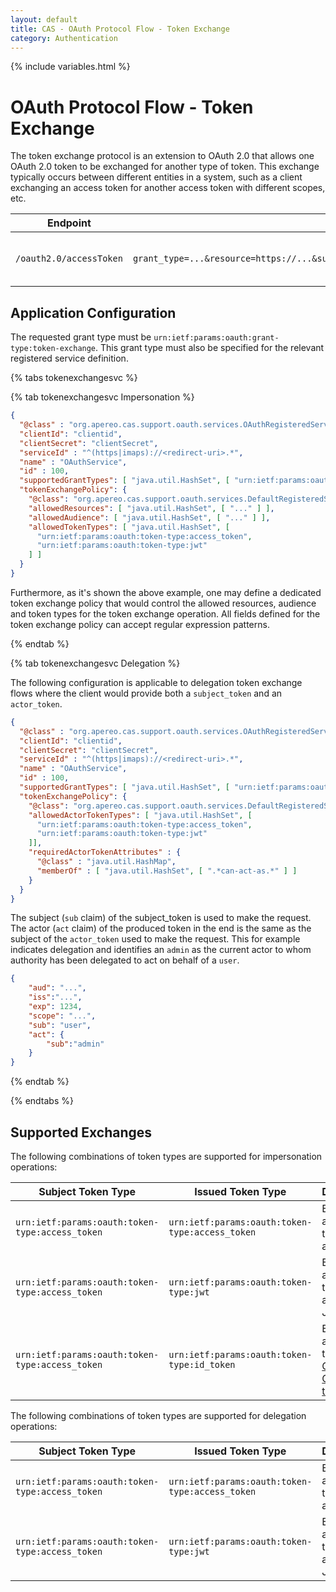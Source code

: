 ```yaml
---
layout: default
title: CAS - OAuth Protocol Flow - Token Exchange
category: Authentication
---
```


{% include variables.html %}

# OAuth Protocol Flow - Token Exchange

The token exchange protocol is an extension to OAuth 2.0 that allows one OAuth 2.0 token to be
exchanged for another type of token. This exchange typically occurs between different entities in a
system, such as a client exchanging an access token for another access token with different scopes, etc.

| Endpoint                | Parameters                                                                                              | Response                          |
|-------------------------|---------------------------------------------------------------------------------------------------------|-----------------------------------|
| `/oauth2.0/accessToken` | `grant_type=...&resource=https://...&subject_token=...&subject_token_type=...&requested_token_type=...` | New exchanged token and its type. |

## Application Configuration

The requested grant type must be `urn:ietf:params:oauth:grant-type:token-exchange`. This grant type must also be
specified for
the relevant registered service definition.

{% tabs tokenexchangesvc %}

{% tab tokenexchangesvc Impersonation %}

```json
{
  "@class" : "org.apereo.cas.support.oauth.services.OAuthRegisteredService",
  "clientId": "clientid",
  "clientSecret": "clientSecret",
  "serviceId" : "^(https|imaps)://<redirect-uri>.*",
  "name" : "OAuthService",
  "id" : 100,
  "supportedGrantTypes": [ "java.util.HashSet", [ "urn:ietf:params:oauth:grant-type:token-exchange" ] ],
  "tokenExchangePolicy": {
    "@class": "org.apereo.cas.support.oauth.services.DefaultRegisteredServiceOAuthTokenExchangePolicy",
    "allowedResources": [ "java.util.HashSet", [ "..." ] ],
    "allowedAudience": [ "java.util.HashSet", [ "..." ] ],
    "allowedTokenTypes": [ "java.util.HashSet", [
      "urn:ietf:params:oauth:token-type:access_token",
      "urn:ietf:params:oauth:token-type:jwt"
    ] ]
  }
}
```

Furthermore, as it's shown the above example, one may define a dedicated token exchange policy that would control
the allowed resources, audience and token types for the token exchange operation. All fields defined for the
token exchange policy can accept regular expression patterns.

{% endtab %}

{% tab tokenexchangesvc Delegation %}

The following configuration is applicable to delegation token exchange flows where the client would provide
both a `subject_token` and an `actor_token`.

```json
{
  "@class" : "org.apereo.cas.support.oauth.services.OAuthRegisteredService",
  "clientId": "clientid",
  "clientSecret": "clientSecret",
  "serviceId" : "^(https|imaps)://<redirect-uri>.*",
  "name" : "OAuthService",
  "id" : 100,
  "supportedGrantTypes": [ "java.util.HashSet", [ "urn:ietf:params:oauth:grant-type:token-exchange" ] ],
  "tokenExchangePolicy": {
    "@class": "org.apereo.cas.support.oauth.services.DefaultRegisteredServiceOAuthTokenExchangePolicy",
    "allowedActorTokenTypes": [ "java.util.HashSet", [
      "urn:ietf:params:oauth:token-type:access_token",
      "urn:ietf:params:oauth:token-type:jwt"
    ]],
    "requiredActorTokenAttributes" : {
      "@class" : "java.util.HashMap",
      "memberOf" : [ "java.util.HashSet", [ ".*can-act-as.*" ] ]
    }
  }
}
```

The subject (`sub` claim) of the subject_token is used to make the request. The actor (`act` claim) of the produced
token in the end
is the same as the subject of the `actor_token` used to make the request. This for example indicates delegation and
identifies an `admin`
as the current actor to whom authority has been delegated to act on behalf of a `user`.

```json
{
    "aud": "...",
    "iss":"...",
    "exp": 1234,
    "scope": "...",
    "sub": "user",
    "act": {
        "sub":"admin"
    }
}
```

{% endtab %}

{% endtabs %}

## Supported Exchanges

The following combinations of token types are supported for impersonation operations:

| Subject Token Type                              | Issued Token Type                               | Description                                                                                            |
|-------------------------------------------------|-------------------------------------------------|--------------------------------------------------------------------------------------------------------|
| `urn:ietf:params:oauth:token-type:access_token` | `urn:ietf:params:oauth:token-type:access_token` | Exchange an access token for another.                                                                  |
| `urn:ietf:params:oauth:token-type:access_token` | `urn:ietf:params:oauth:token-type:jwt`          | Exchange an access token for another as JWT.                                                           |
| `urn:ietf:params:oauth:token-type:access_token` | `urn:ietf:params:oauth:token-type:id_token`     | Exchange an access token for an [OpenID Connect ID token](../authentication/OIDC-Authentication.html). |

The following combinations of token types are supported for delegation operations:

| Subject Token Type                              | Issued Token Type                               | Description                                  |
|-------------------------------------------------|-------------------------------------------------|----------------------------------------------|
| `urn:ietf:params:oauth:token-type:access_token` | `urn:ietf:params:oauth:token-type:access_token` | Exchange an access token for another.        |
| `urn:ietf:params:oauth:token-type:access_token` | `urn:ietf:params:oauth:token-type:jwt`          | Exchange an access token for another as JWT. |
